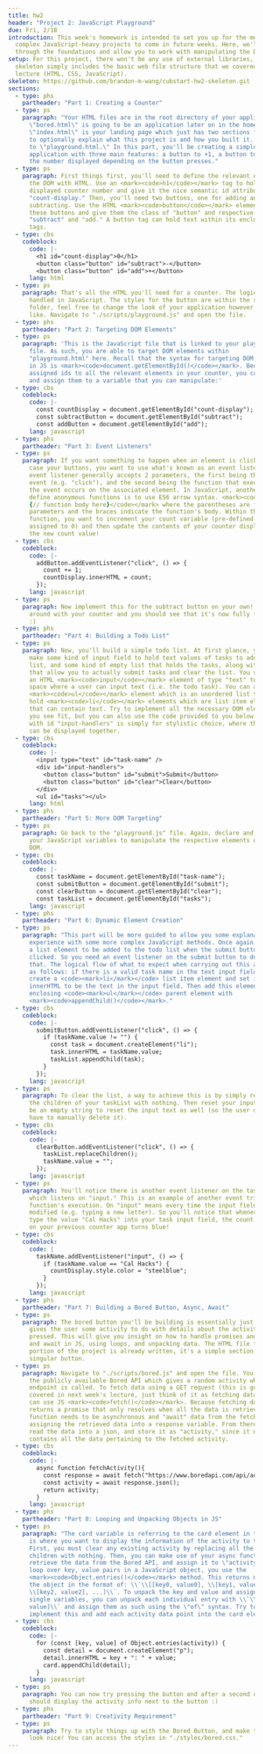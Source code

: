 ```yaml
---
title: hw2
header: "Project 2: JavaScript Playground"
due: Fri, 2/18
introduction: This week's homework is intended to set you up for the more
  complex JavaScript-heavy projects to come in future weeks. Here, we'll go
  through the foundations and allow you to work with manipulating the DOM.
setup: For this project, there won't be any use of external libraries, so the
  skeleton simply includes the basic web file structure that we covered in
  lecture (HTML, CSS, JavaScript).
skeleton: https://github.com/brandon-m-wang/cubstart-hw2-skeleton.git
sections:
  - type: phs
    partheader: "Part 1: Creating a Counter"
  - type: ps
    paragraph: "Your HTML files are in the root directory of your application.
      \"bored.html\" is going to be an application later on in the homework,
      \"index.html\" is your landing page which just has two sections for your
      to optionally explain what this project is and how you built it. Navigate
      to \"playground.html.\" In this part, you'll be creating a simple counter
      application with three main features: a button to +1, a button to -1, and
      the number displayed depending on the button presses."
  - type: ps
    paragraph: First things first, you'll need to define the relevant elements in
      the DOM with HTML. Use an <mark><code>h1</code></mark> tag to hold the
      displayed counter number and give it the nice semantic id attribute of
      "count-display." Then, you'll need two buttons, one for adding and one for
      subtracting. Use the HTML <mark><code>button</code></mark> element for
      these buttons and give them the class of "button" and respective ids of
      "subtract" and "add." A button tag can hold text within its enclosing
      tags.
  - type: cbs
    codeblock:
      code: |-
        <h1 id="count-display">0</h1>
        <button class="button" id="subtract">-</button>
        <button class="button" id="add">+</button>
      lang: html
  - type: ps
    paragraph: That's all the HTML you'll need for a counter. The logic is all
      handled in JavaScript. The styles for the button are within the styles
      folder, feel free to change the look of your application however you'd
      like. Navigate to "./scripts/playground.js" and open the file.
  - type: phs
    partheader: "Part 2: Targeting DOM Elements"
  - type: ps
    paragraph: 'This is the JavaScript file that is linked to your playground HTML
      file. As such, you are able to target DOM elements within
      "playground.html" here. Recall that the syntax for targeting DOM elements
      in JS is <mark><code>document.getElementById()</code></mark>. Because you
      assigned ids to all the relevant elements in your counter, you can do so
      and assign them to a variable that you can manipulate:'
  - type: cbs
    codeblock:
      code: |-
        const countDisplay = document.getElementById("count-display");
        const subtractButton = document.getElementById("subtract");
        const addButton = document.getElementById("add");
      lang: javascript
  - type: phs
    partheader: "Part 3: Event Listeners"
  - type: ps
    paragraph: If you want something to happen when an element is clicked, in this
      case your buttons, you want to use what's known as an event listener. An
      event listener generally accepts 2 parameters, the first being the type of
      event (e.g. "click"), and the second being the function that executes when
      the event occurs on the associated element. In JavaScript, another way to
      define anonymous functions is to use ES6 arrow syntax. <mark><code>() =>
      {// function body here}</code></mark> where the parentheses are for
      parameters and the braces indicate the function's body. Within this
      function, you want to increment your count variable (pre-defined and
      assigned to 0) and then update the contents of your counter display to be
      the new count value!
  - type: cbs
    codeblock:
      code: |-
        addButton.addEventListener("click", () => {
          count += 1;
          countDisplay.innerHTML = count;
        });
      lang: javascript
  - type: ps
    paragraph: Now implement this for the subtract button on your own! Try playing
      around with your counter and you should see that it's now fully functional
      :)
  - type: phs
    partheader: "Part 4: Building a Todo List"
  - type: ps
    paragraph: Now, you'll build a simple todo list. At first glance, you'll need to
      make some kind of input field to hold text values of tasks to add to the
      list, and some kind of empty list that holds the tasks, along with buttons
      that allow you to actually submit tasks and clear the list. You should use
      an HTML <mark><code>input</code></mark> element of type "text" to create a
      space where a user can input text (i.e. the todo task). You can also use a
      <mark><code>ul</code></mark> element which is an unordered list that can
      hold <mark><code>li</code></mark> elements which are list item elements
      that can contain text. Try to implement all the necessary DOM elements as
      you see fit, but you can also use the code provided to you below. The div
      with id "input-handlers" is simply for stylistic choice, where the buttons
      can be displayed together.
  - type: cbs
    codeblock:
      code: |-
        <input type="text" id="task-name" />
        <div id="input-handlers">
          <button class="button" id="submit">Submit</button>
          <button class="button" id="clear">Clear</button>
        </div>
        <ul id="tasks"></ul>
      lang: html
  - type: phs
    partheader: "Part 5: More DOM Targeting"
  - type: ps
    paragraph: Go back to the "playground.js" file. Again, declare and initialize
      your JavaScript variables to manipulate the respective elements on the
      DOM.
  - type: cbs
    codeblock:
      code: |-
        const taskName = document.getElementById("task-name");
        const submitButton = document.getElementById("submit");
        const clearButton = document.getElementById("clear");
        const taskList = document.getElementById("tasks");
      lang: javascript
  - type: phs
    partheader: "Part 6: Dynamic Element Creation"
  - type: ps
    paragraph: "This part will be more guided to allow you some explanation and
      experience with some more complex JavaScript methods. Once again, you want
      a list element to be added to the todo list when the submit button is
      clicked. So you need an event listener on the submit button to do just
      that. The logical flow of what to expect when carrying out this action is
      as follows: if there is a valid task name in the text input field, then
      create a <code><mark>li</mark></code> list item element and set its
      innerHTML to be the text in the input field. Then add this element to the
      enclosing <code><mark>ul</mark></code> parent element with
      <mark><code>appendChild()</code></mark>."
  - type: cbs
    codeblock:
      code: |-
        submitButton.addEventListener("click", () => {
          if (taskName.value != "") {
            const task = document.createElement("li");
            task.innerHTML = taskName.value;
            taskList.appendChild(task);
          }
        });
      lang: javascript
  - type: ps
    paragraph: To clear the list, a way to achieve this is by simply replacing all
      the children of your taskList with nothing. Then reset your input text to
      be an empty string to reset the input text as well (so the user doesn't
      have to manually delete it).
  - type: cbs
    codeblock:
      code: |-
        clearButton.addEventListener("click", () => {
          taskList.replaceChildren();
          taskName.value = "";
        });
      lang: javascript
  - type: ps
    paragraph: You'll notice there is another event listener on the taskName element
      which listens on "input." This is an example of another event triggering a
      function's execution. On "input" means every time the input field is
      modified (e.g. typing a new letter). So you'll notice that whenever you
      type the value "Cal Hacks" into your task input field, the count display
      on your previous counter app turns blue!
  - type: cbs
    codeblock:
      code: |
        taskName.addEventListener("input", () => {
          if (taskName.value == "Cal Hacks") {
            countDisplay.style.color = "steelblue";
          }
        });
      lang: javascript
  - type: phs
    partheader: "Part 7: Building a Bored Button, Async, Await"
  - type: ps
    paragraph: The bored button you'll be building is essentially just a button that
      gives the user some activity to do with details about the activity when
      pressed. This will give you insight on how to handle promises and async
      and await in JS, using loops, and unpacking data. The HTML file for this
      portion of the project is already written, it's a simple section with a
      singular button.
  - type: ps
    paragraph: Navigate to "./scripts/bored.js" and open the file. You'll be using
      the publicly available Bored API which gives a random activity when its
      endpoint is called. To fetch data using a GET request (this is going to be
      covered in next week's lecture, just think of it as fetching data), you
      can use JS <mark><code>fetch()</code></mark>. Because fetching data
      returns a promise that only resolves when all the data is retrieved, this
      function needs to be asynchronous and "await" data from the fetch when
      assigning the retrieved data into a response variable. From there, you can
      read the data into a json, and store it as "activity," since it now
      contains all the data pertaining to the fetched activity.
  - type: cbs
    codeblock:
      code: |-
        async function fetchActivity(){
          const response = await fetch("https://www.boredapi.com/api/activity");
          const activity = await response.json();
          return activity;
        }
      lang: javascript
  - type: phs
    partheader: "Part 8: Looping and Unpacking Objects in JS"
  - type: ps
    paragraph: "The card variable is referring to the card element in the DOM which
      is where you want to display the information of the activity to the user.
      First, you must clear any existing activity by replacing all the card's
      children with nothing. Then, you can make use of your async function to
      retrieve the data from the Bored API, and assign it to \"activity.\" To
      loop over key, value pairs in a JavaScript object, you use the
      <mark><code>Object.entries()</code></mark> method. This returns data from
      the object in the format of: \\`\\[[key0, value0], \\[key1, value1],
      \\[key2, value2], ...]\\`. To unpack the key and value and assign them to
      single variables, you can unpack each individual entry with \\`\\[key,
      value]\\` and assign them as such using the \"of\" syntax. Try to
      implement this and add each activity data point into the card element!"
  - type: cbs
    codeblock:
      code: |-
        for (const [key, value] of Object.entries(activity)) {
          const detail = document.createElement("p");
          detail.innerHTML = key + ": " + value;
          card.appendChild(detail);
        }
      lang: javascript
  - type: ps
    paragraph: You can now try pressing the button and after a second or so it
      should display the activity info next to the button :)
  - type: phs
    partheader: "Part 9: Creativity Requirement"
  - type: ps
    paragraph: Try to style things up with the Bored Button, and make the info card
      look nice! You can access the styles in "./styles/bored.css."
---
```

